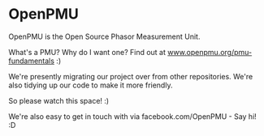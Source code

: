 # OpenPMU
OpenPMU is the Open Source Phasor Measurement Unit.

What's a PMU?  Why do I want one?  Find out at www.openpmu.org/pmu-fundamentals  :)

We're presently migrating our project over from other repositories.  We're also tidying up our code to make it more friendly.

So please watch this space!  :)

We're also easy to get in touch with via facebook.com/OpenPMU - Say hi!  :D
